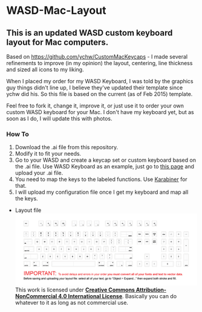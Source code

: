 # WASD-Mac-Layout
## This is an updated WASD custom keyboard layout for Mac computers.

Based on https://github.com/ychw/CustomMacKeycaps - I made several refinements to improve (in my opinion) the layout, centering, line thickness and sized all icons to my liking.

When I placed my order for my WASD Keyboard, I was told by the graphics guy things didn't line up, I believe they've updated their template since ychw did his. So this file is based on the current (as of Feb 2015) template.

Feel free to fork it, change it, improve it, or just use it to order your own custom WASD keyboard for your Mac.
I don't have my keyboard yet, but as soon as I do, I will update this with photos.

### How To
1. Download the .ai file from this repository.
2. Modify it to fit your needs.
3. Go to your WASD and create a keycap set or custom keyboard based on the .ai file. Use WASD Keyboard as an example, just go to [this page](http://www.wasdkeyboards.com/index.php/products/keycap-set/104-key-cherry-mx-keycap-set.html) and upload your .ai file.
4. You need to map the keys to the labeled functions. Use [Karabiner](https://pqrs.org/osx/karabiner/) for that.
5. I will upload my configuration file once I get my keyboard and map all the keys.


* Layout file
![layout](https://raw.githubusercontent.com/jasonbraun/WASD-Mac-Layout/master/WASD-Mac-Layout.png)
This work is licensed under [**Creative Commons Attribution-NonCommercial 4.0 International License**](https://creativecommons.org/licenses/by-nc/4.0/). Basically you can do whatever to it as long as not commercial use.
